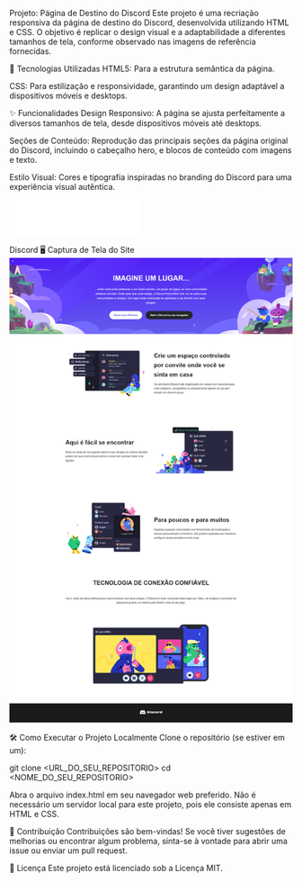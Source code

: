 Projeto: Página de Destino do Discord
Este projeto é uma recriação responsiva da página de destino do Discord, desenvolvida utilizando HTML e CSS. O objetivo é replicar o design visual e a adaptabilidade a diferentes tamanhos de tela, conforme observado nas imagens de referência fornecidas.

🚀 Tecnologias Utilizadas
HTML5: Para a estrutura semântica da página.

CSS: Para estilização e responsividade, garantindo um design adaptável a dispositivos móveis e desktops.

✨ Funcionalidades
Design Responsivo: A página se ajusta perfeitamente a diversos tamanhos de tela, desde dispositivos móveis até desktops.

Seções de Conteúdo: Reprodução das principais seções da página original do Discord, incluindo o cabeçalho hero, e blocos de conteúdo com imagens e texto.

Estilo Visual: Cores e tipografia inspiradas no branding do Discord para uma experiência visual autêntica.

![Pré-visualização do lOGO do Discord](./img/svgexport-15.png)

Discord
🖥️ Captura de Tela do Site
![Pré-visualização do site](./img/print.png)

<!-- Exemplo:  -->

🛠️ Como Executar o Projeto Localmente
Clone o repositório (se estiver em um):

git clone <URL_DO_SEU_REPOSITORIO>
cd <NOME_DO_SEU_REPOSITORIO>

Abra o arquivo index.html em seu navegador web preferido. Não é necessário um servidor local para este projeto, pois ele consiste apenas em HTML e CSS.

🤝 Contribuição
Contribuições são bem-vindas! Se você tiver sugestões de melhorias ou encontrar algum problema, sinta-se à vontade para abrir uma issue ou enviar um pull request.

📄 Licença
Este projeto está licenciado sob a Licença MIT.